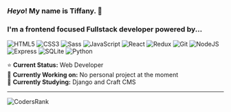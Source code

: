 ### *Heyo*! My name is **Tiffany**. :wave:

### I'm a frontend focused Fullstack developer powered by... <br />
![HTML5](https://img.shields.io/badge/-HTML5-000000?style=flat&logo=html5)
![CSS3](https://img.shields.io/badge/-CSS3-000000?style=flat&logo=css3)
![Sass](https://img.shields.io/badge/-Sass-000000?style=flat&logo=sass)
![JavaScript](https://img.shields.io/badge/-JavaScript-000000?style=flat&logo=javascript)
![React](https://img.shields.io/badge/-React-000000?style=flat&logo=react)
![Redux](https://img.shields.io/badge/-Redux-000000?style=flat&logo=redux)
![Git](https://img.shields.io/badge/-Git-000000?style=flat&logo=git)
![NodeJS](https://img.shields.io/badge/-NodeJS-000000?style=flat&logo=nodejs)
![Express](https://img.shields.io/badge/-Express-000000?style=flat&logo=express)
![SQLite](https://img.shields.io/badge/-SQLite-000000?style=flat&logo=sqlite)
![Python](https://img.shields.io/badge/-Python-000000?style=flat&logo=python)

⭐️ **Current Status:** Web Developer <br/>
🌱 **Currently Working on:** No personal project at the moment <br/>
:muscle: **Currently Studying:** Django and Craft CMS

-----

![CodersRank](https://cr-ss-service.azurewebsites.net/api/ScreenShot?widget=summary&username=yirano&badges=2&show-avatar=false&style=--header-bg-color:%23000;--border-radius:10px)

